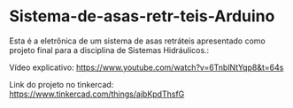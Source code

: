 # Sistema-de-asas-retr-teis-Arduino

Esta é a eletrônica de um sistema de asas retráteis apresentado como projeto final para a disciplina de Sistemas Hidráulicos.:

Vídeo explicativo:
https://www.youtube.com/watch?v=6TnblNtYqp8&t=64s

Link do projeto no tinkercad:
https://www.tinkercad.com/things/ajbKpdThsfG
